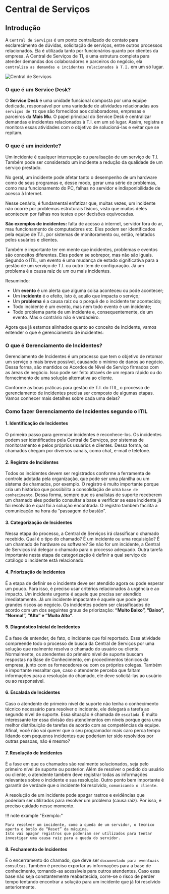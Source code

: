 # Central de Serviços

## Introdução

A `Central de Serviços` é um ponto centralizado de contato para esclarecimento de dúvidas, solicitação de serviços, entre outros processos relacionados. Ela é utilizada tanto por funcionários quanto por clientes da empresa. A Central de Serviços de TI, é uma estrutura completa para atender demandas dos colaboradores e parceiros do negócio, ela `centraliza as demandas e incidentes relacionados à T.I.` em um só lugar.

![Central de Serviços](https://portal.prodam.sp.gov.br/wp-content/uploads/2021/02/220221_Default-Site-Nova-Central-de-Servicos.jpg#center)

### O que é um Service Desk?
O **Service Desk** é uma unidade funcional composta por uma equipe dedicada, responsável por uma variedade de atividades relacionadas aos `serviços de TI` que são fornecidos aos colaboradores, empresas e parceiros da **Mais Mu**. O papel principal do Service Desk é centralizar demandas e incidentes relacionados à T.I. em um só lugar. Assim, registra e monitora essas atividades com o objetivo de solucioná-las e evitar que se repitam.

### O que é um incidente?
Um incidente é qualquer interrupção ou paralisação de um serviço de T.I. Também pode ser considerado um incidente a redução da qualidade de um serviço prestado.

No geral, um incidente pode afetar tanto o desempenho de um hardware como de seus programas e, desse modo, gerar uma série de problemas, como mau funcionamento do PC, falhas no servidor e indisponibilidade de acesso à Internet. 

Nesse cenário, é fundamental enfatizar que, muitas vezes, um incidente não ocorre por problemas estruturais físicos, visto que muitos deles acontecem por falhas nos testes e por decisões equivocadas.

__São exemplos de incidentes:__ falta de acesso à internet, servidor fora do ar, mau funcionamento de computadores etc. Eles podem ser identificados pela equipe de T.I., por sistemas de monitoramento ou, então, relatados pelos usuários e clientes.

Também é importante ter em mente que incidentes, problemas e eventos são conceitos diferentes. Eles podem se sobrepor, mas não são iguais. Segundo o ITIL, um evento é uma mudança de estado significativa para a gestão de um serviço de T.I. ou outro item de configuração. Já um problema é a causa raiz de um ou mais incidentes.

Resumindo:

- Um __evento__ é um alerta que alguma coisa aconteceu ou pode acontecer;
- Um __incidente__ é o efeito, isto é, aquilo que impacta o serviço;
- Um __problema__ é a causa raiz ou o porquê de o incidente ter acontecido;
- Todo incidente é um evento, mas nem todo evento é um incidente;
- Todo problema parte de um incidente e, consequentemente, de um evento. Mas o contrário não é verdadeiro.

Agora que já estamos alinhados quanto ao conceito de incidente, vamos entender o que é gerenciamento de incidentes:

### O que é Gerenciamento de Incidentes?
Gerenciamento de Incidentes é um processo que tem o objetivo de retomar um serviço o mais breve possível, causando o mínimo de danos ao negócio. Dessa forma, são mantidos os Acordos de Nível de Serviço firmados com as áreas de negócio. Isso pode ser feito através de um reparo rápido ou do fornecimento de uma solução alternativa ao cliente.

Conforme as boas práticas para gestão de T.I. do ITIL, o processo de gerenciamento de incidentes precisa ser composto de algumas etapas. Vamos conhecer mais detalhes sobre cada uma delas?

### Como fazer Gerenciamento de Incidentes segundo o ITIL
#### 1. Identificação de Incidentes
O primeiro passo para gerenciar incidentes é reconhece-los. Os incidentes podem ser identificados pela Central de Serviços, por sistemas de monitoramento e pelos próprios usuários e clientes. Dessa forma, os chamados chegam por diversos canais, como chat, e-mail e telefone.

#### 2. Registro de Incidentes
Todos os incidentes devem ser registrados conforme a ferramenta de controle adotada pela organização, que pode ser uma planilha ou um sistema de chamados, por exemplo. O registro é muito importante porque cria um histórico que possibilita a consolidação de uma `base de conhecimento`. Dessa forma, sempre que os analistas de suporte receberem um chamado eles poderão consultar a base e verificar se esse incidente já foi resolvido e qual foi a solução encontrada. O registro também facilita a comunicação na hora da “passagem de bastão”.

#### 3. Categorização de Incidentes
Nessa etapa do processo, a Central de Serviços irá classificar o chamado recebido. Qual é o tipo do chamado? É um incidente ou uma requisição? É um chamado de hardware ou software? Se não for um incidente, a Central de Serviços irá delegar o chamado para o processo adequado. Outra tarefa importante nesta etapa de categorização é definir a qual serviço do catálogo o incidente está relacionado.

#### 4. Priorização de Incidentes
É a etapa de definir se o incidente deve ser atendido agora ou pode esperar um pouco. Para isso, é preciso usar critérios relacionados à urgência e ao impacto. Um incidente urgente é aquele que precisa ser atendido imediatamente. Já um incidente impactante é aquele que pode gerar grandes riscos ao negócio. Os incidentes podem ser classificados de acordo com um dos seguintes graus de priorização: __“Muito Baixo”, “Baixo”, “Normal”, “Alto” e “Muito Alto”__.

#### 5. Diagnóstico Inicial de Incidentes
É a fase de entender, de fato, o incidente que foi reportado. Essa atividade compreende todo o processo de busca da Central de Serviços por uma solução que realmente resolva o chamado do usuário ou cliente. Normalmente, os atendentes do primeiro nível de suporte buscam respostas na Base de Conhecimento, em procedimentos técnicos da empresa, junto com os fornecedores ou com os próprios colegas. Também é importante ressaltar que, caso o atendente perceba que faltam informações para a resolução do chamado, ele deve solicitá-las ao usuário ou ao responsável.

#### 6. Escalada de Incidentes
Caso o atendente de primeiro nível de suporte não tenha o conhecimento técnico necessário para resolver o incidente, ele delegará a tarefa ao segundo nível de suporte. Essa situação é chamada de `escalada`. É muito interessante ter essa divisão dos atendimentos em níveis porque gera uma melhor distribuição de tarefas de acordo com as competências da equipe. Afinal, você não vai querer que o seu programador mais caro perca tempo lidando com pequenos incidentes que poderiam ter sido resolvidos por outras pessoas, não é mesmo?

#### 7. Resolução de Incidentes
É a fase em que os chamados são realmente solucionados, seja pelo primeiro nível de suporte ou posterior. Além de resolver o pedido do usuário ou cliente, o atendente também deve registrar todas as informações relevantes sobre o incidente e sua resolução. Outro ponto bem importante é garantir de verdade que o incidente foi resolvido, `comunicando o cliente`.

A resolução de um incidente pode apagar rastros e evidências que poderiam ser utilizados para resolver um problema (causa raiz). Por isso, é preciso cuidado nesse momento.

!!! note example "Exemplo:"

    Para resolver um incidente, como a queda de um servidor, o técnico aperta o botão de “Reset” da máquina. 
    Isto vai apagar registros que poderiam ser utilizados para tentar investigar uma causa raiz para a queda do servidor.

#### 8. Fechamento de Incidentes
É o encerramento do chamado, que deve ser `documentado para eventuais consultas`. Também é preciso exportar as informações para a base de conhecimento, tornando-as acessíveis para outros atendentes. Caso essa base não seja constantemente reabastecida, corre-se o risco de perder tempo tentando encontrar a solução para um incidente que já foi resolvido anteriormente.

